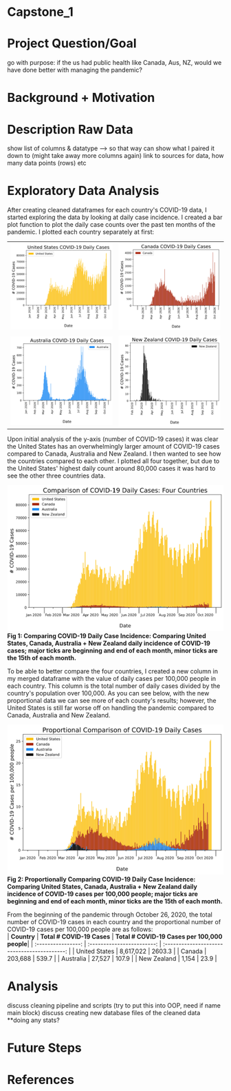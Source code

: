 # Capstone_1
# Project Question/Goal
go with purpose: if the us had public health like Canada, Aus, NZ, would we have done better with managing the pandemic?  


# Background + Motivation

# Description Raw Data
show list of columns & datatype --> so that way can show what I paired it down to
(might take away more columns again)
link to sources for data, how many data points (rows) etc

# Exploratory Data Analysis

After creating cleaned dataframes for each country's COVID-19 data, I started exploring the data by looking at  daily case incidence. I created a bar plot function to plot the daily case counts over the past ten months of the pandemic. I plotted each country separately at first:  
  
|                              |                                  |
| ---------------------------- | -------------------------------- |
|![](images/us_daily_cases.svg)|![](images/canada_daily_cases.svg)|
|                              |                                  |
|![](images/aus_daily_cases.svg)|![](images/nz_daily_cases.svg)   |

Upon initial analysis of the y-axis (number of COVID-19 cases) it was clear the United States has an overwhelmingly larger amount of COVID-19 cases compared to Canada, Australia and New Zealand. I then wanted to see how the countries compared to each other. I plotted all four together, but due to the United States' highest daily count around 80,000 cases it was hard to see the other three countries data. 

![](images/four_merge_daily_cases.svg)  
**Fig 1: Comparing COVID-19 Daily Case Incidence: Comparing United States, Canada, Australia + New Zealand daily incidence of COVID-19 cases; major ticks are beginning and end of each month, minor ticks are the 15th of each month.**


To be able to better compare the four countries, I created a new column in my merged dataframe with the value of daily cases per 100,000 people in each country. This column is the total number of daily cases divided by the country's population over 100,000. As you can see below, with the new proportional data we can see more of each county's results; however, the United States is still far worse off on handling the pandemic compared to Canada, Australia and New Zealand. 

![](images/four_merge_daily_proportional.svg) 
**Fig 2: Proportionally Comparing COVID-19 Daily Case Incidence: Comparing United States, Canada, Australia + New Zealand daily incidence of COVID-19 cases per 100,000 people; major ticks are beginning and end of each month, minor ticks are the 15th of each month.**   

From the beginning of the pandemic through October 26, 2020, the total number of COVID-19 cases in each country and the proportional number of COVID-19 cases per 100,000 people are as follows:  
| **Country**        | **Total # COVID-19 Cases** | **Total # COVID-19 Cases per 100,000 people**|
| :----------------: | :------------------------: | :------------------------------------------: |
|   United States    |          8,617,022         |                     2603.3                   |
|       Canada       |            203,688         |                      539.7                   |
|     Australia      |             27,527         |                      107.9                   |
|    New Zealand     |              1,154         |                       23.9                   |


# Analysis
discuss cleaning pipeline and scripts (try to put this into OOP, need if name main block)
discuss creating new database files of the cleaned data
**doing any stats?

# Future Steps

# References